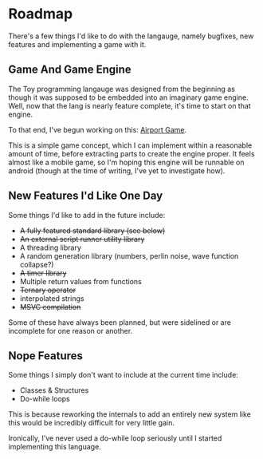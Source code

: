 # Roadmap

There's a few things I'd like to do with the langauge, namely bugfixes, new features and implementing a game with it.

## Game And Game Engine

The Toy programming langauge was designed from the beginning as though it was supposed to be embedded into an imaginary game engine. Well, now that the lang is nearly feature complete, it's time to start on that engine.

To that end, I've begun working on this: [Airport Game](https://github.com/Ratstail91/airport).

This is a simple game concept, which I can implement within a reasonable amount of time, before extracting parts to create the engine proper. It feels almost like a mobile game, so I'm hoping this engine will be runnable on android (though at the time of writing, I've yet to investigate how).

## New Features I'd Like One Day

Some things I'd like to add in the future include:

* ~~A fully featured standard library (see below)~~
* ~~An external script runner utility library~~
* A threading library
* A random generation library (numbers, perlin noise, wave function collapse?)
* ~~A timer library~~
* Multiple return values from functions
* ~~Ternary operator~~
* interpolated strings
* ~~MSVC compilation~~

Some of these have always been planned, but were sidelined or are incomplete for one reason or another.

## Nope Features

Some things I simply don't want to include at the current time include:

* Classes & Structures
* Do-while loops

This is because reworking the internals to add an entirely new system like this would be incredibly difficult for very little gain.

Ironically, I've never used a do-while loop seriously until I started implementing this language.


